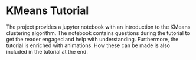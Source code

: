# KMeans Tutorial
The project provides a jupyter notebook with an introduction to the KMeans clustering algorithm. The notebook contains questions during the tutorial to get the reader engaged and help with understanding. Furthermore, the tutorial is enriched with animations. How these can be made is also included in the tutorial at the end.
